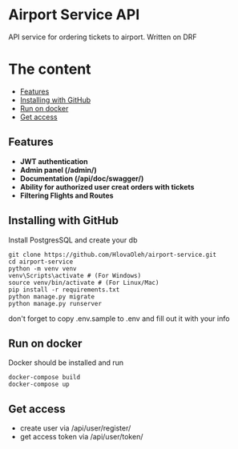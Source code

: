 # Airport Service API
API service for ordering tickets to airport. Written on DRF

# The content
- [Features](#features)
- [Installing with GitHub](#installing-with-github)
- [Run on docker](#run-on-docker)
- [Get access](#get-access)

## Features

- **JWT authentication**
- **Admin panel (/admin/)**
- **Documentation (/api/doc/swagger/)**
- **Ability for authorized user creat orders with tickets**
- **Filtering Flights and Routes**

## Installing with GitHub
Install PostgresSQL and create your db
```
git clone https://github.com/HlovaOleh/airport-service.git  
cd airport-service  
python -m venv venv  
venv\Scripts\activate # (For Windows)
source venv/bin/activate # (For Linux/Mac)
pip install -r requirements.txt
python manage.py migrate
python manage.py runserver
```
don't forget to copy .env.sample to .env and fill out it with your info 

## Run on docker
Docker should be installed and run
```
docker-compose build
docker-compose up
```

## Get access

- create user via /api/user/register/
- get access token via /api/user/token/